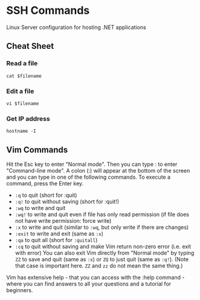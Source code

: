# SSH Commands

Linux Server configuration for hosting .NET applications

## Cheat Sheet

### Read a file

`cat $filename`

### Edit a file

`vi $filename`

### Get IP address

`hostname -I`

## Vim Commands

Hit the Esc key to enter "Normal mode". Then you can type : to enter "Command-line mode". A colon (:) will appear at the bottom of the screen and you can type in one of the following commands. To execute a command, press the Enter key.

- `:q` to quit (short for :quit)
- `:q!` to quit without saving (short for :quit!)
- `:wq` to write and quit
- `:wq!` to write and quit even if file has only read permission (if file does not have write permission: force write)
- `:x` to write and quit (similar to `:wq`, but only write if there are changes)
- `:exit` to write and exit (same as `:x`)
- `:qa` to quit all (short for `:quitall`)
- `:cq` to quit without saving and make Vim return non-zero error (i.e. exit with error)
  You can also exit Vim directly from "Normal mode" by typing `ZZ` to save and quit (same as `:x`) or `ZQ` to just quit (same as `:q!`). (Note that case is important here. `ZZ` and `zz` do not mean the same thing.)

Vim has extensive help - that you can access with the :help command - where you can find answers to all your questions and a tutorial for beginners.

